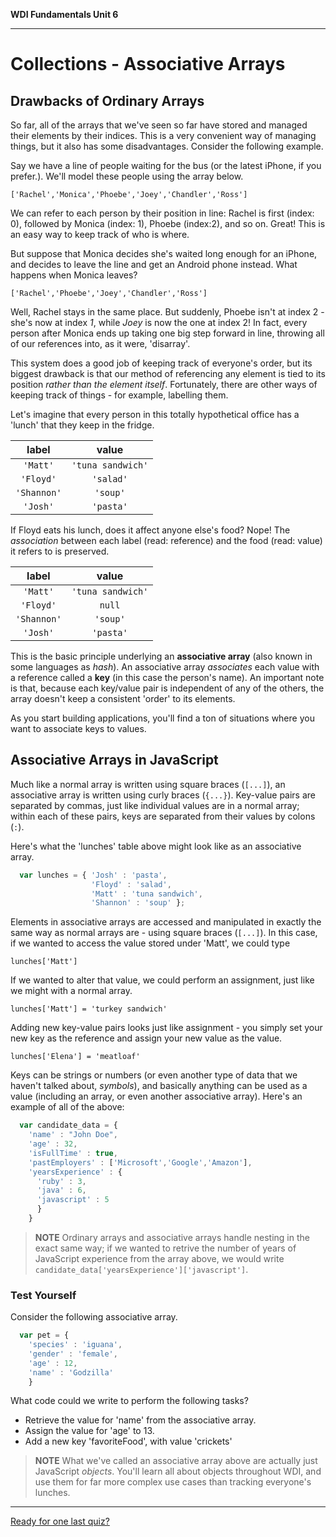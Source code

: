 **WDI Fundamentals Unit 6**

---

# Collections - Associative Arrays

## Drawbacks of Ordinary Arrays

So far, all of the arrays that we've seen so far have stored and managed their elements by their indices. This is a very convenient way of managing things, but it also has some disadvantages. Consider the following example.

Say we have a line of people waiting for the bus (or the latest iPhone, if you prefer.). We'll model these people using the array below.

  `['Rachel','Monica','Phoebe','Joey','Chandler','Ross']`

We can refer to each person by their position in line: Rachel is first (index: 0), followed by Monica (index: 1), Phoebe (index:2), and so on. Great! This is an easy way to keep track of who is where.

But suppose that Monica decides she's waited long enough for an iPhone, and decides to leave the line and get an Android phone instead. What happens when Monica leaves?

  `['Rachel','Phoebe','Joey','Chandler','Ross']`

Well, Rachel stays in the same place. But suddenly, Phoebe isn't at index 2 - she's now at index *1*, while *Joey* is now the one at index 2! In fact, every person after Monica ends up taking one big step forward in line, throwing all of our references into, as it were, 'disarray'.

This system does a good job of keeping track of everyone's order, but its biggest drawback is that our method of referencing any element is tied to its position *rather than the element itself*. Fortunately, there are other ways of keeping track of things - for example, labelling them.

Let's imagine that every person in this totally hypothetical office has a 'lunch' that they keep in the fridge.

|  label  |  value  |
|:-------:|:-------:|
| `'Matt'` | `'tuna sandwich'` |
| `'Floyd'` | `'salad'` |
| `'Shannon'` | `'soup'` |
| `'Josh'` | `'pasta'` |

If Floyd eats his lunch, does it affect anyone else's food? Nope! The *association* between each label (read: reference) and the food (read: value) it refers to is preserved.

|  label  |  value  |
|:-------:|:-------:|
| `'Matt'` | `'tuna sandwich'` |
| `'Floyd'` | `null` |
| `'Shannon'` | `'soup'` |
| `'Josh'` | `'pasta'` |

This is the basic principle underlying an **associative array** (also known in some languages as *hash*). An associative array *associates* each value with a reference called a **key** (in this case the person's name). An important note is that, because each key/value pair is independent of any of the others, the array doesn't keep a consistent 'order' to its elements.

As you start building applications, you'll find a ton of situations where you want to associate keys to values.

## Associative Arrays in JavaScript

Much like a normal array is written using square braces (`[...]`), an associative array is written using curly braces (`{...}`). Key-value pairs are separated by commas, just like individual values are in a normal array; within each of these pairs, keys are separated from their values by colons (`:`).

Here's what the 'lunches' table above might look like as an associative array.
```javascript
  var lunches = { 'Josh' : 'pasta',
                  'Floyd' : 'salad',
                  'Matt' : 'tuna sandwich',
                  'Shannon' : 'soup' };
```

Elements in associative arrays are accessed and manipulated in exactly the same way as normal arrays are - using square braces (`[...]`). In this case, if we wanted to access the value stored under 'Matt', we could type

  `lunches['Matt']`

If we wanted to alter that value, we could perform an assignment, just like we might with a normal array.

  `lunches['Matt'] = 'turkey sandwich'`

Adding new key-value pairs looks just like assignment - you simply set your new key as the reference and assign your new value as the value.

  `lunches['Elena'] = 'meatloaf'`

Keys can be strings or numbers (or even another type of data that we haven't talked about, *symbols*), and basically anything can be used as a value (including an array, or even another associative array). Here's an example of all of the above:
```javascript
  var candidate_data = {
    'name' : "John Doe",
    'age' : 32,
    'isFullTime' : true,
    'pastEmployers' : ['Microsoft','Google','Amazon'],
    'yearsExperience' : {
      'ruby' : 3,
      'java' : 6,
      'javascript' : 5
      }
    }
```
>**NOTE** Ordinary arrays and associative arrays handle nesting in the exact same way; if we wanted to retrive the number of years of JavaScript experience from the array above, we would write `candidate_data['yearsExperience']['javascript']`.

### Test Yourself
Consider the following associative array.
```javascript
  var pet = {
    'species' : 'iguana',
    'gender' : 'female',
    'age' : 12,
    'name' : 'Godzilla'
    }
```
What code could we write to perform the following tasks?
* Retrieve the value for 'name' from the associative array.
* Assign the value for 'age' to 13.
* Add a new key 'favoriteFood', with value 'crickets'

>**NOTE** What we've called an associative array above are actually just JavaScript *objects*. You'll learn all about objects throughout WDI, and use them for far more complex use cases than tracking everyone's lunches.

---
[Ready for one last quiz?](09_quiz.md)
